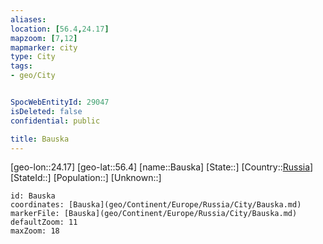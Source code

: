 ```yaml
---
aliases: 
location: [56.4,24.17]
mapzoom: [7,12] 
mapmarker: city 
type: City
tags:
- geo/City


SpocWebEntityId: 29047
isDeleted: false
confidential: public

title: Bauska
---
```

[geo-lon::24.17]
[geo-lat::56.4]
[name::Bauska]
[State::]
[Country::[Russia](geo/Continent/Europe/Russia.md)]
[StateId::]
[Population::]
[Unknown::]


```leaflet
id: Bauska
coordinates: [Bauska](geo/Continent/Europe/Russia/City/Bauska.md)
markerFile: [Bauska](geo/Continent/Europe/Russia/City/Bauska.md)
defaultZoom: 11 
maxZoom: 18
```


